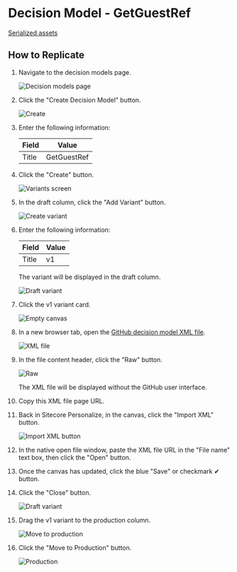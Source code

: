 # Decision Model - GetGuestRef

[Serialized assets](/demo/experience/personalize/decisioning/decisionModels/GetGuestRef)

## How to Replicate

1. Navigate to the decision models page.

   ![Decision models page](..\Decision-models-page.png)

2. Click the "Create Decision Model" button.

   ![Create](..\Create.png)

3. Enter the following information:

   |Field|Value|
   |-|-|
   |Title|GetGuestRef|

4. Click the "Create" button.

   ![Variants screen](..\Variants.png)

5. In the draft column, click the "Add Variant" button.

   ![Create variant](..\Create-variant.png)

6. Enter the following information:

   |Field|Value|
   |-|-|
   |Title|v1|

   The variant will be displayed in the draft column.

   ![Draft variant](..\Draft-variant.png)

7. Click the v1 variant card.

   ![Empty canvas](..\Empty-canvas.png)

8. In a new browser tab, open the [GitHub decision model XML file](/demo/experience/personalize/decisioning/decisionModels/GetGuestRef/GetGuestRef.xml).

   ![XML file](GitHub.png)

9. In the file content header, click the "Raw" button.

   ![Raw](..\Raw.png)

   The XML file will be displayed without the GitHub user interface.

10. Copy this XML file page URL.
11. Back in Sitecore Personalize, in the canvas, click the "Import XML" button.

    ![Import XML button](..\Import-XML-button.png)

12. In the native open file window, paste the XML file URL in the "File name" text box, then click the "Open" button.
13. Once the canvas has updated, click the blue "Save" or checkmark ✔ button.
14. Click the "Close" button.

    ![Draft variant](..\Draft-variant.png)

15. Drag the v1 variant to the production column.

    ![Move to production](..\Move-to-production.png)

16. Click the "Move to Production" button.

    ![Production](..\Production.png)
